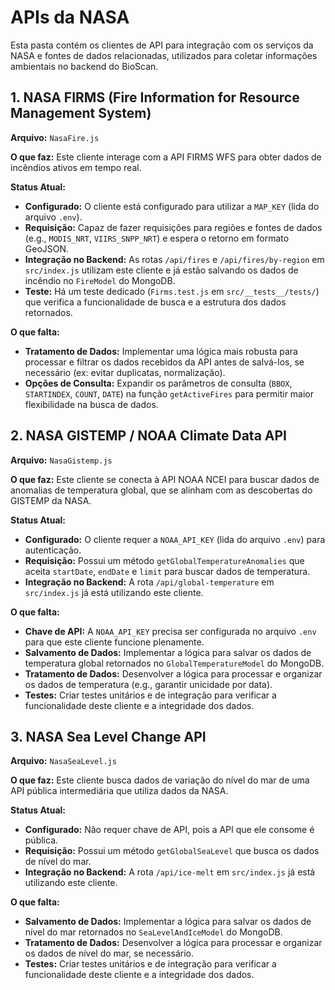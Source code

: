 # APIs da NASA

Esta pasta contém os clientes de API para integração com os serviços da NASA e fontes de dados relacionadas, utilizados para coletar informações ambientais no backend do BioScan.

## 1. NASA FIRMS (Fire Information for Resource Management System)

**Arquivo:** `NasaFire.js`

**O que faz:** Este cliente interage com a API FIRMS WFS para obter dados de incêndios ativos em tempo real.

**Status Atual:**

*   **Configurado:** O cliente está configurado para utilizar a `MAP_KEY` (lida do arquivo `.env`).
*   **Requisição:** Capaz de fazer requisições para regiões e fontes de dados (e.g., `MODIS_NRT`, `VIIRS_SNPP_NRT`) e espera o retorno em formato GeoJSON.
*   **Integração no Backend:** As rotas `/api/fires` e `/api/fires/by-region` em `src/index.js` utilizam este cliente e já estão salvando os dados de incêndio no `FireModel` do MongoDB.
*   **Teste:** Há um teste dedicado (`Firms.test.js` em `src/__tests__/tests/`) que verifica a funcionalidade de busca e a estrutura dos dados retornados.

**O que falta:**

*   **Tratamento de Dados:** Implementar uma lógica mais robusta para processar e filtrar os dados recebidos da API antes de salvá-los, se necessário (ex: evitar duplicatas, normalização).
*   **Opções de Consulta:** Expandir os parâmetros de consulta (`BBOX`, `STARTINDEX`, `COUNT`, `DATE`) na função `getActiveFires` para permitir maior flexibilidade na busca de dados.

## 2. NASA GISTEMP / NOAA Climate Data API

**Arquivo:** `NasaGistemp.js`

**O que faz:** Este cliente se conecta à API NOAA NCEI para buscar dados de anomalias de temperatura global, que se alinham com as descobertas do GISTEMP da NASA.

**Status Atual:**

*   **Configurado:** O cliente requer a `NOAA_API_KEY` (lida do arquivo `.env`) para autenticação.
*   **Requisição:** Possui um método `getGlobalTemperatureAnomalies` que aceita `startDate`, `endDate` e `limit` para buscar dados de temperatura.
*   **Integração no Backend:** A rota `/api/global-temperature` em `src/index.js` já está utilizando este cliente.

**O que falta:**

*   **Chave de API:** A `NOAA_API_KEY` precisa ser configurada no arquivo `.env` para que este cliente funcione plenamente.
*   **Salvamento de Dados:** Implementar a lógica para salvar os dados de temperatura global retornados no `GlobalTemperatureModel` do MongoDB.
*   **Tratamento de Dados:** Desenvolver a lógica para processar e organizar os dados de temperatura (e.g., garantir unicidade por data).
*   **Testes:** Criar testes unitários e de integração para verificar a funcionalidade deste cliente e a integridade dos dados.

## 3. NASA Sea Level Change API

**Arquivo:** `NasaSeaLevel.js`

**O que faz:** Este cliente busca dados de variação do nível do mar de uma API pública intermediária que utiliza dados da NASA.

**Status Atual:**

*   **Configurado:** Não requer chave de API, pois a API que ele consome é pública.
*   **Requisição:** Possui um método `getGlobalSeaLevel` que busca os dados de nível do mar.
*   **Integração no Backend:** A rota `/api/ice-melt` em `src/index.js` já está utilizando este cliente.

**O que falta:**

*   **Salvamento de Dados:** Implementar a lógica para salvar os dados de nível do mar retornados no `SeaLevelAndIceModel` do MongoDB.
*   **Tratamento de Dados:** Desenvolver a lógica para processar e organizar os dados de nível do mar, se necessário.
*   **Testes:** Criar testes unitários e de integração para verificar a funcionalidade deste cliente e a integridade dos dados.
